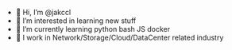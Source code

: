 - 👋 Hi, I’m @jakccl
- 👀 I’m interested in learning new stuff
- 🌱 I’m currently learning  python bash JS docker
- 💞️ I work in Network/Storage/Cloud/DataCenter related industry 

<!---
jakccl/jakccl is a ✨ special ✨ repository because its `README.md` (this file) appears on your GitHub profile.
You can click the Preview link to take a look at your changes.
--->
